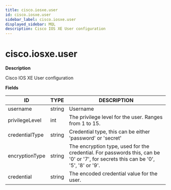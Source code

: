 ```yaml
---
title: cisco.iosxe.user
id: cisco.iosxe.user
sidebar_label: cisco.iosxe.user
displayed_sidebar: MQL
description: Cisco IOS XE User configuration
---
```


# cisco.iosxe.user

**Description**

Cisco IOS XE User configuration

**Fields**

| ID             | TYPE   | DESCRIPTION                                                                                                                        |
| -------------- | ------ | ---------------------------------------------------------------------------------------------------------------------------------- |
| username       | string | Username                                                                                                                           |
| privilegeLevel | int    | The privilege level for the user. Ranges from 1 to 15.                                                                             |
| credentialType | string | Credential type, this can be either 'password' or 'secret'                                                                         |
| encryptionType | string | The encryption type, used for the credential. For passwords this, can be '0' or '7', for secrets this can be '0', '5', '8' or '9'. |
| credential     | string | The encoded credential value for the user.                                                                                         |
